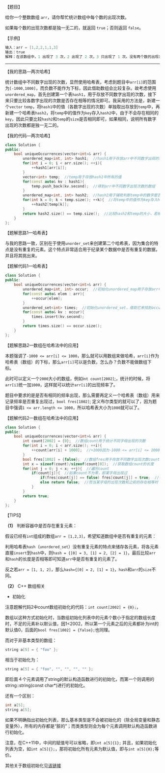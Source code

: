 【题目】

给你一个整数数组 `arr`，请你帮忙统计数组中每个数的出现次数。

如果每个数的出现次数都是独一无二的，就返回 `true`；否则返回 `false`。

【示例】

```c++
输入：arr = [1,2,2,1,1,3]
输出：true
解释：在该数组中，1 出现了 3 次，2 出现了 2 次，3 只出现了 1 次。没有两个数的出现次数相同。
```

---

【我的思路—两次哈希】

统计数组中不同数字出现的次数，显然使用哈希表，考虑到题目中`arr[i]`的范围为`[-1000,1000]`，而负数不能作为下标，因此借助数组会比较复杂。故考虑使用`unordered_map`，首先创建第一个表`hash1`，用于存放不同数字出现的次数，接下来只要比较各数字出现的次数是否存在相等的情况即可。我采用的方法是，新建一个`vector` `temp`，将`hash1`中的值（各数字出现的次数）单独取出存放到`temp`中，再新建一个哈希表`hash2`，将`temp`中的值作为`key`存入`hash2`中，由于不会存在相同的`key`，因此只要比较`hash2`和`temp`的`size`是否相同即可，如果相同，说明所有数字出现的次数都是独一无二的。

【我的代码—两次哈希】

```c++
class Solution {
public:
    bool uniqueOccurrences(vector<int>& arr) {
        unordered_map<int, int> hash1;  //hash1用于存放arr中不同数字出现的次数
        for(int i = 0; i < arr.size(); ++i){
            ++hash1[arr[i]];
        }
        vector<int> temp;  //temp用于存放hash1中所有的值
        for(const auto& kv : hash1){
            temp.push_back(kv.second);  //得到arr中不同数字出现次数的数组
        }
        unordered_map<int, int> hash2;  //hash2用于辅助判断temp中的数字是否存在重复
        for(int k = 0; k < temp.size(); ++k){  //将temp中的值作为key存入hash2
            ++hash2[temp[k]];
        }
        return hash2.size() == temp.size();  //比较hash2和temp的大小，若相同说明各数字出现的次数都是独一无二的
    }
};
```

【题解思路1—哈希表】

与我的思路一致，区别在于使用`unorder_set`来创建第二个哈希表，因为集合的特点是没有重复的元素。这个特点非常适合用于纪录某个数据中是否有重复的数据，并且将其挑出来。

【题解代码1—哈希表】

```c++
class Solution {
public:
    bool uniqueOccurrences(vector<int>& arr) {
        unordered_map<int, int> occur;  //初始化unordered_map用于存放arr中不同字母出现的次数
        for(const auto& elem : arr){
            ++occur[elem];
        }
        unordered_set<int> times;  //初始化unordered_set，借助它来找到occur中是否有重复的数据
        for(const auto& kv : occur){
            times.insert(kv.second);
        }
        return times.size() == occur.size();
    }
};
```

【题解思路2—数组在哈希法中的应用】

本题强调了`-1000 <= arr[i] <= 1000`，那么就可以用数组来做哈希，`arr[i]`作为哈希表（数组）的下标，那么`arr[i]`可以是负数，怎么办？负数不能做数组下标。

此时可以定义一个`2000`大小的数组，例如i`nt count[2002]`;，统计的时候，将`arr[i]`统一加`1000`，这样就可以统计`arr[i]`的出现频率了。

题目中要求的是是否有相同的频率出现，那么需要再定义一个哈希表（数组）用来记录频率是否重复出现过，`bool fres[1002]`; 定义布尔类型的就可以了，因为题目中强调`1 <= arr.length <= 1000`，所以哈希表大小为`1000`就可以了。

【题解代码2—数组在哈希法中的应用】

```c++
class Solution {
public:
    bool uniqueOccurrences(vector<int>& arr) {
        int count[2002] = {0};  //数组count用于统计不同字母出现的次数
        for(int i = 0; i < arr.size(); ++i){
            ++count[arr[i] + 1000];  //+1000因为-1000 <= arr[i] <= 1000
        }
        bool fres[1002] = {false};  //数组fres用于存放不同数字出现次数count[i]是否出现过
        int x = sizeof(count)/sizeof(count[0]);  //获取数组count的长度
        for(int j = 0; j < x; ++j){  //遍历count
            if(count[j]){  //如果count不为零，即某字母出现过
                if(fres[count[j]] == false) fres[count[j]] = true;  //各字母出现的次数会作为下标将fres初始化为true
                else return false;  //而当某字母的出现次数和之前的存在相等时（即某字母出现的次数在fres中已经为true了），说明字母出现的次数重复，则不满足题意
            }
        }
        return true;
    }
};
```

【TIPS】

**（1）** 判断容器中是否存在重复元素：

假设已经有`int`组成的数组`arr = [1,2,3]`，希望知道数组中是否有重复的元素：

利用哈希表`hash`（`unordered_set`）没有重复元素的特点来储存各元素，将各元素直接`insert`到`hash`中，则`hash = {[0] = 3, [1] = 2, [2] = 1}`，最后比较`arr`和`hash`的长度是否相等即可知道`arr`中是否有重复的元素了。

反之若`arr = [1, 1, 2]`，那么`hash={[0] = 2, [1] = 1}`，`hash`和`arr`的`size`不同。

**（2）** C++ 数组相关

* 初始化

注意题解代码2中count数组初始化的代码：`int count[2002] = {0};`，

数组以这种方式初始化时，当数组初始化列表中的元素个数小于指定的数组长度时，不足的元素补以默认值，因1<2002，所以第一个元素之后的元素都补为int的默认值0，后面的`bool fres[1002] = {false};`也同理。

而对于非基本类型的数组：

```c++
string a[5] = { "foo" };
```

相当于初始化为：

```c++
string a[5] = { "foo", "", "", "", "" };
```

即后面４个元素调用了string的默认构造函数进行的初始化，而第一个则调用的string::string(const char*)进行的初始化。

还有一个区别：

```c++
int a[5];
string a[5];
```

如果不明确指出初始化列表，那么基本类型是不会被初始化的（除全局变量和静态变量外），所有的内存都是“脏的”；而类类型则会为每个元素调用默认构造函数进行初始化。

注意，在C++11中，中间的赋值号可以省略，即`int a[5]{1};` 并且，如果初始化列表为空，如`int a[5]{};`，那将初始化所有元素为默认值，即与`int a[5]{0};`等价。

其他关于数组初始化见[该链接](http://c.biancheng.net/view/1415.html)